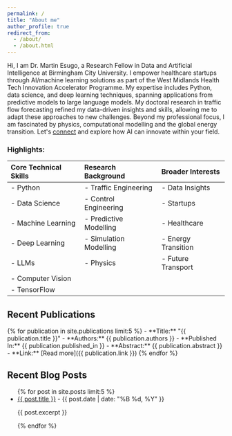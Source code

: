 ```yaml
---
permalink: /
title: "About me"
author_profile: true
redirect_from: 
  - /about/
  - /about.html
---
```


Hi, I am Dr. Martin Esugo, a Research Fellow in Data and Artificial Intelligence at Birmingham City University. I empower healthcare startups through AI/machine learning solutions as part of the West Midlands Health Tech Innovation Accelerator Programme. My expertise includes Python, data science, and deep learning techniques, spanning applications from predictive models to large language models. My doctoral research in traffic flow forecasting refined my data-driven insights and skills, allowing me to adapt these approaches to new challenges. Beyond my professional focus, I am fascinated by physics, computational modelling and the global energy transition. Let's [connect](https://komehz.github.io/contact/) and explore how AI can innovate within your field.

### Highlights:

| Core Technical Skills    | Research Background      | Broader Interests        |
|:-------------------------|:-------------------------|:-------------------------|
| - Python                 | - Traffic Engineering    | - Data Insights          |
| - Data Science           | - Control Engineering    | - Startups               |
| - Machine Learning       | - Predictive Modelling   | - Healthcare             |
| - Deep Learning          | - Simulation Modelling   | - Energy Transition      |
| - LLMs                   | - Physics                | - Future Transport       |
| - Computer Vision        |                          |                          |
| - TensorFlow             |                          |                          |


<h2>Recent Publications</h2>
{% for publication in site.publications limit:5 %}
- **Title:** "{{ publication.title }}"
  - **Authors:** {{ publication.authors }}
  - **Published In:** {{ publication.published_in }}
  - **Abstract:** {{ publication.abstract }}
  - **Link:** [Read more]({{ publication.link }})
{% endfor %}

<h2>Recent Blog Posts</h2>
<ul>
    {% for post in site.posts limit:5 %}
    <li>
        <a href="{{ post.url }}">{{ post.title }}</a> - {{ post.date | date: "%B %d, %Y" }}
        <p>{{ post.excerpt }}</p>
    </li>
    {% endfor %}
</ul>


<!--
## Recent Blog Post

Many of the features of dynamic content management systems (like Wordpress) can be achieved in this fashion, using a fraction of the computational resources and with far less vulnerability to hacking and DDoSing. You can also modify the theme to your heart's content without touching the content of your site. If you get to a point where you've broken something in Jekyll/HTML/CSS beyond repair, your markdown files describing your talks, publications, etc. are safe. You can rollback the changes or even delete the repository and start over -- just be sure to save the markdown files! Finally, you can also write scripts that process the structured data on the site, such as [this one](https://github.com/academicpages/academicpages.github.io/blob/master/talkmap.ipynb) that analyzes metadata in pages about talks to display [a map of every location you've given a talk](https://academicpages.github.io/talkmap.html).


Recent Publication
------
The main configuration file for the site is in the base directory in [_config.yml](https://github.com/academicpages/academicpages.github.io/blob/master/_config.yml), which defines the content in the sidebars and other site-wide features. You will need to replace the default variables with ones about yourself and your site's github repository. The configuration file for the top menu is in [_data/navigation.yml](https://github.com/academicpages/academicpages.github.io/blob/master/_data/navigation.yml). For example, if you don't have a portfolio or blog posts, you can remove those items from that navigation.yml file to remove them from the header. 

Example: editing a markdown file for a talk

For more info
------
More info about configuring academicpages can be found in [the guide](https://academicpages.github.io/markdown/). The [guides for the Minimal Mistakes theme](https://mmistakes.github.io/minimal-mistakes/docs/configuration/) (which this theme was forked from) might also be helpful.
-->
